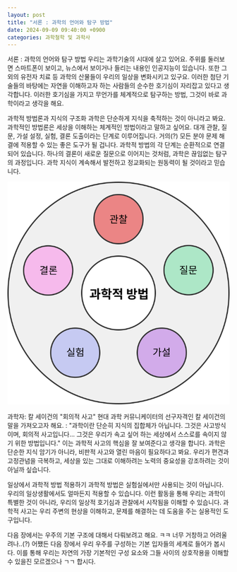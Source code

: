 ```yaml
---
layout: post
title: "서론 : 과학의 언어와 탐구 방법"
date: 2024-09-09 09:40:00 +0900
categories: 과학철학 및 과학사
---
```


서론 : 과학의 언어와 탐구 방법
우리는 과학기술의 시대에 살고 있어요. 주위를 둘러보면 스마트폰이 보이고, 뉴스에서 보이거나 들리는 내용인 인공지능이 있습니다. 또한 그 외의 유전자 치료 등 과학의 산물들이 우리의 일상을 변화시키고 있구요. 
이러한 첨단 기술들의 바탕에는 자연을 이해하고자 하는 사람들의 순수한 호기심이 자리잡고 있다고 생각합니다. 이러한 호기심을 가지고 무언가를 체계적으로 탐구하는 방법, 그것이 바로 과학이라고 생각을 해요.


과학적 방법론과 지식의 구조화
과학은 단순하게 지식을 축적하는 것이 아니라고 봐요. 과학적인 방법론은 세상을 이해하는 체계적인 방법이라고 말하고 싶어요. 대개 관찰, 질문, 가설 설정, 실험, 결론 도출이라는 단계로 이루어집니다. 거의(?) 모든 분야 문제 해결에 적용할 수 있는 좋은 도구가 될 겁니다.
과학적 방법의 각 단계는 순환적으로 연결되어 있습니다. 하나의 결론이 새로운 질문으로 이어지는 것처럼, 과학은 끊임없는 탐구의 과정입니다. 과학 지식이 계속해서 발전하고 정교화되는 원동력이 될 것이라고 믿습니다.

![scientific-method-cycle](assets/images/scientific-method-cycle.svg)

과학자: 칼 세이건의 "회의적 사고"
현대 과학 커뮤니케이터의 선구자격인 칼 세이건의 말을 가져오고자 해요. 
: "과학이란 단순히 지식의 집합체가 아닙니다. 그것은 사고방식이며, 회의적 사고입니다... 그것은 우리가 속고 싶어 하는 세상에서 스스로를 속이지 않기 위한 방법입니다."
이는 과학적 사고의 핵심을 잘 보여준다고 생각을 합니다. 
과학은 단순한 지식 암기가 아니라, 비판적 사고와 열린 마음이 필요하다고 봐요. 우리가 편견과 고정관념을 극복하고, 세상을 있는 그대로 이해하려는 노력의 중요성을 강조하려는 것이 아닐까 싶습니다.


일상에서 과학적 방법 적용하기
과학적 방법은 실험실에서만 사용되는 것이 아닙니다. 우리의 일상생활에서도 얼마든지 적용할 수 있습니다. 
이런 활동을 통해 우리는 과학이 특별한 것이 아니라, 우리의 일상적 호기심과 관찰에서 시작됨을 이해할 수 있습니다. 과학적 사고는 우리 주변의 현상을 이해하고, 문제를 해결하는 데 도움을 주는 실용적인 도구입니다.

다음 장에서는 우주의 기본 구조에 대해서 다뤄보려고 해요. ㅋㅋ 너무 거창하고 어려울려나..(?) 어쨌든 다음 장에서 우리 우주를 구성하는 기본 입자들의 세계로 들어가 봅시다. 이를 통해 우리는 자연의 가장 기본적인 구성 요소와 그들 사이의 상호작용을 이해할 수 있을진 모르겠으나 ㄱㄱ 합시다.

